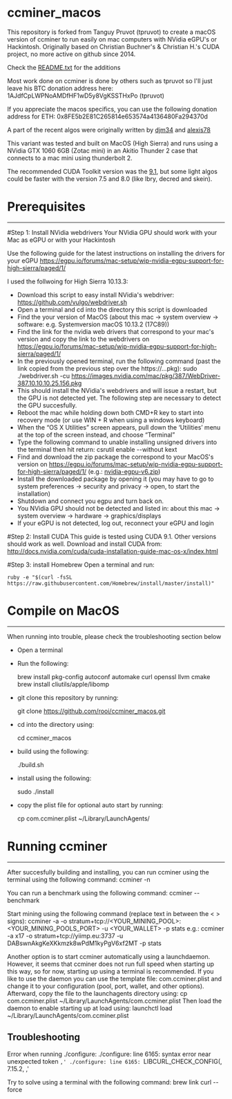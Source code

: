 # ccminer_macos

This repository is forked from Tanguy Pruvot (tpruvot) to create a macOS version of ccminer to run easily on mac computers with NVidia eGPU's or Hackintosh.
Originally based on Christian Buchner's &amp; Christian H.'s CUDA project, no more active on github since 2014.

Check the [README.txt](README.txt) for the additions

Most work done on ccminer is done by others such as tpruvot so I'll just leave his BTC donation address here: 1AJdfCpLWPNoAMDfHF1wD5y8VgKSSTHxPo (tpruvot)

If you appreciate the macos specifics, you can use the following donation address for
ETH: 0x8FE5b2E81C265814e653574a4136480Fa294370d

A part of the recent algos were originally written by [djm34](https://github.com/djm34) and [alexis78](https://github.com/alexis78)

This variant was tested and built on MacOS (High Sierra) and runs using a NVidia GTX 1060 6GB (Zotac mini) in an Akitio Thunder 2 case that connects to a mac mini using thunderbolt 2.

The recommended CUDA Toolkit version was the [9.1](http://docs.nvidia.com/cuda/cuda-installation-guide-mac-os-x/index.html), but some light algos could be faster with the version 7.5 and 8.0 (like lbry, decred and skein).

# Prerequisites
------------------------------

#Step 1: Install NVidia webdrivers
Your NVidia GPU should work with your Mac as eGPU or with your Hackintosh

Use the following guide for the latest instructions on installing the drivers for your eGPU
https://egpu.io/forums/mac-setup/wip-nvidia-egpu-support-for-high-sierra/paged/1/

I used the follwoing for High Sierra 10.13.3:
- Download this script to easy install NVidia's webdriver: https://github.com/vulgo/webdriver.sh
- Open a terminal and cd into the directory this script is downloaded
- Find the your version of MacOS (about this mac -> system overview -> software: e.g. Systemversion macOS 10.13.2 (17C89))
- Find the link for the nvidia web drivers that correspond to your mac's version and copy the link to the webdrivers on https://egpu.io/forums/mac-setup/wip-nvidia-egpu-support-for-high-sierra/paged/1/
- In the previously opened terminal, run the following command (past the link copied from the previous step over the https://...pkg): sudo ./webdriver.sh -cu https://images.nvidia.com/mac/pkg/387/WebDriver-387.10.10.10.25.156.pkg
- This should install the NVidia's webdrivers and will issue a restart, but the GPU is not detected yet. The following step are necessary to detect the GPU succesfully.
- Reboot the mac while holding down both CMD+R key to start into recovery mode (or use WIN + R when using a windows keyboard)
- When the “OS X Utilities” screen appears, pull down the ‘Utilities’ menu at the top of the screen instead, and choose “Terminal”
- Type the following command to unable installing unsigned drivers into the terminal then hit return:
    csrutil enable --without kext
- Find and download the zip package the correspond to your MacOS's version on https://egpu.io/forums/mac-setup/wip-nvidia-egpu-support-for-high-sierra/paged/1/ (e.g.: [nvidia-egpu-v6.zip](https://cdn.egpu.io/wp-content/uploads/wpforo/attachments/71/4376-NVDAEGPUSupport-v6.zip))
- Install the downloaded package by opening it (you may have to go to system preferences -> security and privacy -> open, to start the installation)
- Shutdown and connect you egpu and turn back on.
- You NVidia GPU should not be detected and listed in: about this mac -> system overview -> hardware -> graphics/displays
- If your eGPU is not detected, log out, reconnect your eGPU and login

#Step 2: Install CUDA
This guide is tested using CUDA 9.1. Other versions should work as well.
Download and install CUDA from: http://docs.nvidia.com/cuda/cuda-installation-guide-mac-os-x/index.html

#Step 3: install Homebrew
Open a terminal and run:

    ruby -e "$(curl -fsSL https://raw.githubusercontent.com/Homebrew/install/master/install)"
    

# Compile on MacOS
----------------
When running into trouble, please check the troubleshooting section below
- Open a terminal
- Run the following:

    brew install pkg-config autoconf automake curl openssl llvm cmake
    brew install cliutils/apple/libomp
    
- git clone this repository by running:

    git clone https://github.com/rooi/ccminer_macos.git
    
- cd into the directory using:

    cd ccminer_macos
    
- build using the following:

    ./build.sh
    
- install using the following:

    sudo ./install
    
- copy the plist file for optional auto start by running:

    cp com.ccminer.plist ~/Library/LaunchAgents/
    

# Running ccminer
----------------
After succesfully building and installing, you can run ccminer using the terminal using the following command: ccminer -n

You can run a benchmark using the following command: ccminer --benchmark

Start mining using the following command (replace text in between the < > signs): ccminer -a <ALGORITHM> -o stratum+tcp://<YOUR_MINING_POOL>:<YOUR_MINING_POOLS_PORT> -u <YOUR_WALLET> -p stats
e.g.: ccminer -a x17 -o stratum+tcp://yiimp.eu:3737 -u DABswnAkgKeXKkmzk8wPdM1kyPgV6xf2MT -p stats

Another option is to start ccminer automatically using a launchdaemon. However, it seems that ccminer does not run full speed when starting up this way, so for now, starting up using a terminal is recommended. If you like to use the daemon you can use the template file: com.ccminer.plist and change it to your configuration (pool, port, wallet, and other options). Afterward, copy the file to the launchagents directory using: cp com.ccminer.plist ~/Library/LaunchAgents/com.ccminer.plist
Then load the daemon to enable starting up at load using: launchctl load ~/Library/LaunchAgents/com.ccminer.plist

Troubleshooting
----------------
Error when running ./configure:
./configure: line 6165: syntax error near unexpected token `,'
./configure: line 6165: `LIBCURL_CHECK_CONFIG(, 7.15.2, ,'

Try to solve using a terminal with the following command:
brew link curl --force


